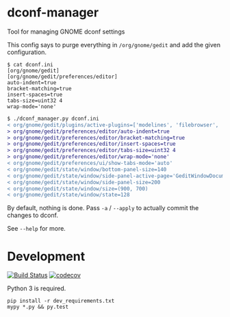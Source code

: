 dconf-manager
=============
Tool for managing GNOME dconf settings

This config says to purge everything in `/org/gnome/gedit` and add the given configuration.
```
$ cat dconf.ini
[org/gnome/gedit]
[org/gnome/gedit/preferences/editor]
auto-indent=true
bracket-matching=true
insert-spaces=true
tabs-size=uint32 4
wrap-mode='none'
```

```diff
$ ./dconf_manager.py dconf.ini
< org/gnome/gedit/plugins/active-plugins=['modelines', 'filebrowser', 'spell', 'docinfo', 'time']
> org/gnome/gedit/preferences/editor/auto-indent=true
> org/gnome/gedit/preferences/editor/bracket-matching=true
> org/gnome/gedit/preferences/editor/insert-spaces=true
> org/gnome/gedit/preferences/editor/tabs-size=uint32 4
> org/gnome/gedit/preferences/editor/wrap-mode='none'
< org/gnome/gedit/preferences/ui/show-tabs-mode='auto'
< org/gnome/gedit/state/window/bottom-panel-size=140
< org/gnome/gedit/state/window/side-panel-active-page='GeditWindowDocumentsPanel'
< org/gnome/gedit/state/window/side-panel-size=200
< org/gnome/gedit/state/window/size=(900, 700)
< org/gnome/gedit/state/window/state=128
```

By default, nothing is done. Pass `-a` / `--apply` to actually commit the changes to dconf.

See `--help` for more.

Development
===========

[![Build Status](https://travis-ci.org/jingw/dconf-manager.svg?branch=master)](https://travis-ci.org/jingw/dconf-manager)
[![codecov](https://codecov.io/gh/jingw/dconf-manager/branch/master/graph/badge.svg)](https://codecov.io/gh/jingw/dconf-manager)

Python 3 is required.

```
pip install -r dev_requirements.txt
mypy *.py && py.test
```
